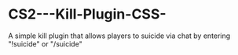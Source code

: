 # CS2---Kill-Plugin-CSS-
A simple kill plugin that allows players to suicide via chat by entering "!suicide" or "/suicide"
